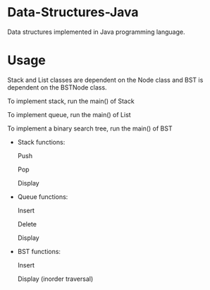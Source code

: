 # Data-Structures-Java
Data structures implemented in Java programming language.

# Usage
Stack and List classes are dependent on the Node class and BST is dependent on the BSTNode class.

To implement stack, run the main() of Stack

To implement queue, run the main() of List

To implement a binary search tree, run the main() of BST

- Stack functions:

  Push
  
  Pop
  
  Display
  
- Queue functions:

  Insert
  
  Delete
  
  Display
  
- BST functions:

  Insert
  
  Display (inorder traversal)
